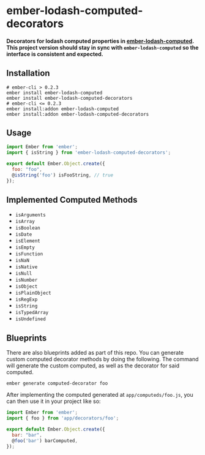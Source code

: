 # ember-lodash-computed-decorators

#### Decorators for lodash computed properties in [ember-lodash-computed](https://github.com/rjhilgefort/ember-lodash-computed). This project version should stay in sync with `ember-lodash-computed` so the interface is consistent and expected.


## Installation

```shell
# ember-cli > 0.2.3
ember install ember-lodash-computed
ember install ember-lodash-computed-decorators
# ember-cli <= 0.2.3
ember install:addon ember-lodash-computed
ember install:addon ember-lodash-computed-decorators
```

## Usage

```javascript
import Ember from 'ember';
import { isString } from 'ember-lodash-computed-decorators';

export default Ember.Object.create({
  foo: "foo",
  @isString('foo') isFooString, // true
});
```

## Implemented Computed Methods

- `isArguments`
- `isArray`
- `isBoolean`
- `isDate`
- `isElement`
- `isEmpty`
- `isFunction`
- `isNaN`
- `isNative`
- `isNull`
- `isNumber`
- `isObject`
- `isPlainObject`
- `isRegExp`
- `isString`
- `isTypedArray`
- `isUndefined`

## Blueprints

There are also blueprints added as part of this repo. You can generate custom computed decorator methods by doing the following. The command will generate the custom computed, as well as the decorator for said computed.

```shell
ember generate computed-decorator foo
```

After implementing the computed generated at `app/computeds/foo.js`, you can then use it in your project like so:

```javascript
import Ember from 'ember';
import { foo } from 'app/decorators/foo';

export default Ember.Object.create({
  bar: "bar",
  @foo('bar') barComputed,
});
```
